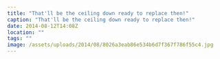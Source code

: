```yaml
---
title: "That'll be the ceiling down ready to replace then!"
caption: "That'll be the ceiling down ready to replace then!"
date: 2014-08-12T14:08Z
location: ""
tags: ""
image: /assets/uploads/2014/08/8026a3eab86e534b6d7f367f786f55c4.jpg
---
```

